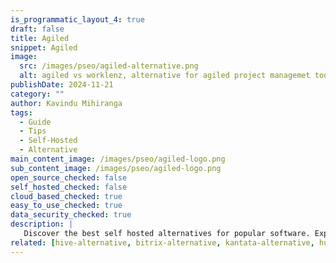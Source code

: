 ```yaml
---
is_programmatic_layout_4: true
draft: false
title: Agiled
snippet: Agiled
image:
  src: /images/pseo/agiled-alternative.png
  alt: agiled vs worklenz, alternative for agiled project managemet tool, task management, resource management, productivity, self-hosted
publishDate: 2024-11-21
category: ""
author: Kavindu Mihiranga
tags:
  - Guide
  - Tips
  - Self-Hosted
  - Alternative
main_content_image: /images/pseo/agiled-logo.png
sub_content_image: /images/pseo/agiled-logo.png
open_source_checked: false
self_hosted_checked: false
cloud_based_checked: true
easy_to_use_checked: true
data_security_checked: true
description: |
   Discover the best self hosted alternatives for popular software. Explore our comprehensive guides and find the perfect solution for your needs today.
related: [hive-alternative, bitrix-alternative, kantata-alternative, hubstaff-alternative]
---
```


